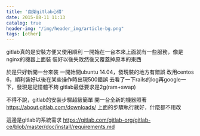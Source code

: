 ```yaml
---
title: '自架gitlab心得'
date: 2015-08-11 11:13
catalog: true
header-img: "/img/header_img/article-bg.png"
tags: [other]
---
```

gitlab真的是安裝方便又使用順利
一開始在一台本來上面就有一些服務，像是nginx的機器上面裝
裝好以後失敗然後又覆蓋掉原本的東西

於是只好新開一台來裝
一開始開ubuntu 14.04，發現裝的地方有錯誤
改用centos 6，順利裝好以後在某些操作時出現500錯誤
去看了一下rails的log再google一下，發現是記憶體不夠
gitlab最低要求是2g(ram+swap)

不得不說，gitlab的安裝步驟超級簡單
開一台全新的機器照著 https://about.gitlab.com/downloads/
上面的步驟執行就好，什麼都不用改

這邊是gitlab的系統需求
https://gitlab.com/gitlab-org/gitlab-ce/blob/master/doc/install/requirements.md


